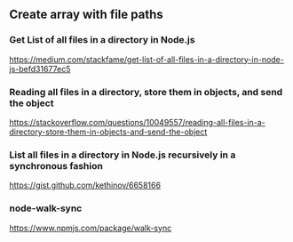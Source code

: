 ## Create array with file paths

### Get List of all files in a directory in Node.js
https://medium.com/stackfame/get-list-of-all-files-in-a-directory-in-node-js-befd31677ec5

### Reading all files in a directory, store them in objects, and send the object
https://stackoverflow.com/questions/10049557/reading-all-files-in-a-directory-store-them-in-objects-and-send-the-object

### List all files in a directory in Node.js recursively in a synchronous fashion
https://gist.github.com/kethinov/6658166

### node-walk-sync
https://www.npmjs.com/package/walk-sync